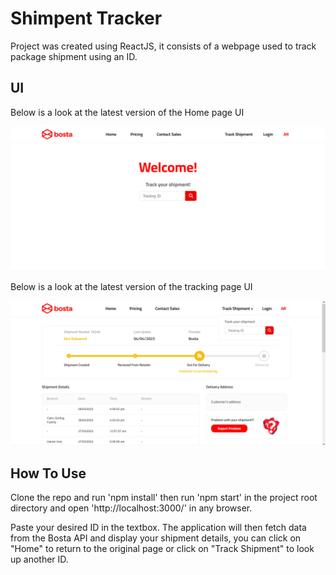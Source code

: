 # Shimpent Tracker

Project was created using ReactJS, it consists of a webpage used to track package shipment using an ID.

## UI

Below is a look at the latest version of the Home page UI

![UI](https://github.com/Farah-S/shipment_tracking/blob/master/src/assets/images/home.png)

Below is a look at the latest version of the tracking page UI

![UI](https://github.com/Farah-S/shipment_tracking/blob/master/src/assets/images/latest.png)

## How To Use

Clone the repo and run 'npm install' then run 'npm start' in the project root directory and open 'http://localhost:3000/' in any browser. 

Paste your desired ID in the textbox. The application will then fetch data from the Bosta API and display your shipment details, you can click on "Home" to return to the original page or click on "Track Shipment" to  look up another ID.
